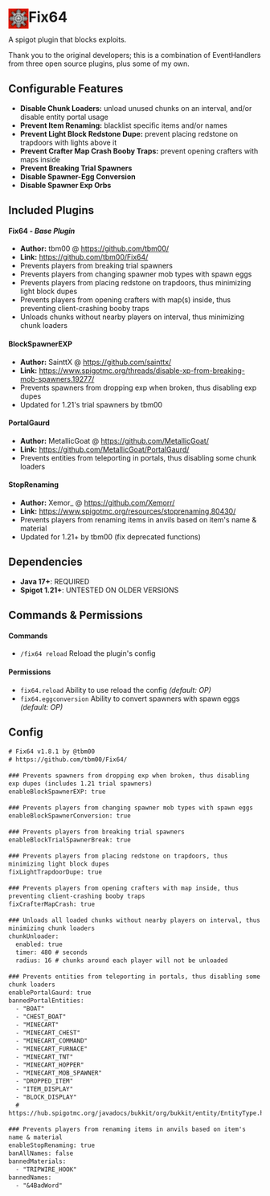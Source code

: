 

# Fix64 <img align="left" src="icon.png" alt="Item64 Icon" width="40"/>
A spigot plugin that blocks exploits.

Thank you to the original developers; this is a combination of EventHandlers from three open source plugins, plus some of my own.


## Configurable Features
- **Disable Chunk Loaders:** unload unused chunks on an interval, and/or disable entity portal usage
- **Prevent Item Renaming:** blacklist specific items and/or names
- **Prevent Light Block Redstone Dupe:** prevent placing redstone on trapdoors with lights above it
- **Prevent Crafter Map Crash Booby Traps:** prevent opening crafters with maps inside
- **Prevent Breaking Trial Spawners**
- **Disable Spawner-Egg Conversion**
- **Disable Spawner Exp Orbs**


## Included Plugins
#### Fix64 *- Base Plugin*  
- **Author:** tbm00 @ https://github.com/tbm00/  
- **Link:** https://github.com/tbm00/Fix64/  
- Prevents players from breaking trial spawners
- Prevents players from changing spawner mob types with spawn eggs
- Prevents players from placing redstone on trapdoors, thus minimizing light block dupes
- Prevents players from opening crafters with map(s) inside, thus preventing client-crashing booby traps
- Unloads chunks without nearby players on interval, thus minimizing chunk loaders

#### BlockSpawnerEXP  
- **Author:** SainttX @ https://github.com/sainttx/  
- **Link:** https://www.spigotmc.org/threads/disable-xp-from-breaking-mob-spawners.19277/  
- Prevents spawners from dropping exp when broken, thus disabling exp dupes
- Updated for 1.21's trial spawners by tbm00
  
#### PortalGaurd  
- **Author:** MetallicGoat @ https://github.com/MetallicGoat/  
- **Link:** https://github.com/MetallicGoat/PortalGaurd/  
- Prevents entities from teleporting in portals, thus disabling some chunk loaders
  
#### StopRenaming  
- **Author:** Xemor_ @ https://github.com/Xemorr/  
- **Link:** https://www.spigotmc.org/resources/stoprenaming.80430/  
- Prevents players from renaming items in anvils based on item's name & material
- Updated for 1.21+ by tbm00 (fix deprecated functions)


## Dependencies
- **Java 17+**: REQUIRED
- **Spigot 1.21+**: UNTESTED ON OLDER VERSIONS


## Commands & Permissions
#### Commands
- `/fix64 reload` Reload the plugin's config
#### Permissions
- `fix64.reload` Ability to use reload the config *(default: OP)*
- `fix64.eggconversion` Ability to convert spawners with spawn eggs *(default: OP)*


## Config
```
# Fix64 v1.8.1 by @tbm00
# https://github.com/tbm00/Fix64/

### Prevents spawners from dropping exp when broken, thus disabling exp dupes (includes 1.21 trial spawners)
enableBlockSpawnerEXP: true

### Prevents players from changing spawner mob types with spawn eggs
enableBlockSpawnerConversion: true

### Prevents players from breaking trial spawners
enableBlockTrialSpawnerBreak: true

### Prevents players from placing redstone on trapdoors, thus minimizing light block dupes
fixLightTrapdoorDupe: true

### Prevents players from opening crafters with map inside, thus preventing client-crashing booby traps
fixCrafterMapCrash: true

### Unloads all loaded chunks without nearby players on interval, thus minimizing chunk loaders
chunkUnloader:
  enabled: true
  timer: 480 # seconds
  radius: 16 # chunks around each player will not be unloaded

### Prevents entities from teleporting in portals, thus disabling some chunk loaders
enablePortalGaurd: true
bannedPortalEntities:
  - "BOAT"
  - "CHEST_BOAT"
  - "MINECART"
  - "MINECART_CHEST"
  - "MINECART_COMMAND"
  - "MINECART_FURNACE"
  - "MINECART_TNT"
  - "MINECART_HOPPER"
  - "MINECART_MOB_SPAWNER"
  - "DROPPED_ITEM"
  - "ITEM_DISPLAY"
  - "BLOCK_DISPLAY"
  # https://hub.spigotmc.org/javadocs/bukkit/org/bukkit/entity/EntityType.html

### Prevents players from renaming items in anvils based on item's name & material
enableStopRenaming: true
banAllNames: false
bannedMaterials:
  - "TRIPWIRE_HOOK"
bannedNames:
  - "&4BadWord"
```
